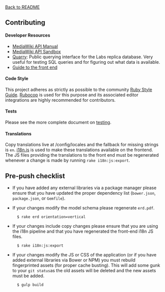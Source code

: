 [Back to README](../README.md)

## Contributing

#### Developer Resources

- [MediaWiki API Manual](https://www.mediawiki.org/wiki/Manual:Contents)
- [MediaWiki API Sandbox](https://en.wikipedia.org/wiki/Special%3aApiSandbox)
- [Quarry](http://quarry.wmflabs.org/): Public querying interface for the Labs replica database. Very useful for testing SQL queries and for figuring out what data is available.
- [Guide to the front end](frontend.md)

#### Code Style
This project adheres as strictly as possible to the community [Ruby Style Guide](https://github.com/bbatsov/ruby-style-guide). [Rubocop](https://github.com/bbatsov/rubocop) is used for this purpose and its associated editor integrations are highly recommended for contributors.

#### Tests
Please see the more complete document on [testing](testing.md).

#### Translations
Copy translations live at /config/locales and the fallback for missing strings is `en`. [i18n.js](https://github.com/fnando/i18n-js) is used to make these translations available on the frontend. The JS files providing the translations to the front end must be regenerated whenever a change is made by running `rake i18n:js:export`.

## Pre-push checklist
- If you have added any external libraries via a package manager please ensure that you have updated the proper dependency list (`bower.json`, `package.json`, or `Gemfile`).

- If your changes modify the model schema please regenerate `erd.pdf`.

		$ rake erd orientation=vertical
		
- If your changes include copy changes please ensure that you are using the i18n pipeline and that you have regenerated the front-end i18n JS files.

		$ rake i18n:js:export
	
- If your changes modify the JS or CSS of the application (or if you have added external libraries via Bower or NPM) you must rebuild fingerprinted assets (for proper cache busting). This will add some gunk to your `git status`as the old assets will be deleted and the new assets must be added.

		$ gulp build
